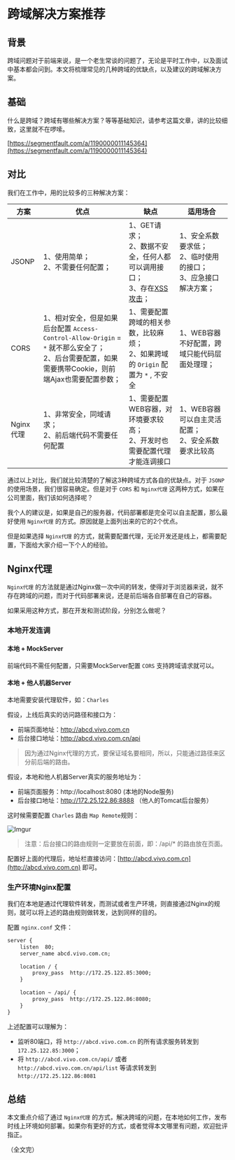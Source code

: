#  跨域解决方案推荐



## 背景

跨域问题对于前端来说，是一个老生常谈的问题了，无论是平时工作中，以及面试中基本都会问到。本文将梳理常见的几种跨域的优缺点，以及建议的跨域解决方案。

## 基础

什么是跨域？跨域有哪些解决方案？等等基础知识，请参考这篇文章，讲的比较细致，这里就不在啰嗦。

[https://segmentfault.com/a/1190000011145364](https://segmentfault.com/a/1190000011145364)

## 对比

我们在工作中，用的比较多的三种解决方案：

| 方案      | 优点                                                         | 缺点                                                         | 适用场合                                                     |
| --------- | ------------------------------------------------------------ | ------------------------------------------------------------ | ------------------------------------------------------------ |
| JSONP     | 1、使用简单；<br/>2、不需要任何配置；                        | 1、GET请求；<br/>2、数据不安全，任何人都可以调用接口；<br/>3、存在[XSS攻击](http://blog.knownsec.com/2015/03/jsonp_security_technic/)； | 1、安全系数要求低；<br/>2、临时使用的接口；<br/>3、应急接口解决方案； |
| CORS      | 1、相对安全，但是如果后台配置 `Access-Control-Allow-Origin` = `*` 就不那么安全了；<br/>2、后台需要配置，如果需要携带Cookie，则前端Ajax也需要配置参数； | 1、需要配置跨域的相关参数，比较麻烦；<br/>2、如果跨域的 `Origin` 配置为 `*` , 不安全 | 1、WEB容器不好配置，跨域只能代码层面处理理；<br/>            |
| Nginx代理 | 1、非常安全，同域请求；<br/>2、前后端代码不需要任何配置      | 1、需要配置WEB容器，对环境要求较高；<br/>2、开发时也需要配置代理才能连调接口 | 1、WEB容器可以自主灵活配置；<br/>2、安全系数要求比较高       |

通过以上对比，我们就比较清楚的了解这3种跨域方式各自的优缺点。对于 `JSONP` 的使用场景，我们很容易确定。但是对于 `CORS` 和 `Nginx代理` 这两种方式，如果在公司里面，我们该如何选择呢？

我个人的建议是，如果是自己的服务器，代码部署都是完全可以自主配置，那么最好使用 `Nginx代理` 的方式。原因就是上面列出来的它的2个优点。

但是如果选择 `Nginx代理` 的方式，就需要配置代理，无论开发还是线上，都需要配置，下面给大家介绍一下个人的经验。 

## Nginx代理

`Nginx代理` 的方法就是通过Nginx做一次中间的转发，使得对于浏览器来说，就不存在跨域的问题，而对于代码部署来说，还是前后端各自部署在自己的容器。

如果采用这种方式，那在开发和测试阶段，分别怎么做呢？

### 本地开发连调

#### 本地 + MockServer

前端代码不需任何配置，只需要MockServer配置 `CORS` 支持跨域请求就可以。

#### 本地 + 他人机器Server

本地需要安装代理软件，如：`Charles`

假设，上线后真实的访问路径和接口为：

* 前端页面地址：http://abcd.vivo.com.cn
* 后台接口地址：http://abcd.vivo.com.cn/api

> 因为通过Nginx代理的方式，要保证域名要相同，所以，只能通过路径来区分前后端的路由。

假设，本地和他人机器Server真实的服务地址为：

* 前端页面服务：http://localhost:8080  (本地的Node服务)
* 后台接口地址：http://172.25.122.86:8888 （他人的Tomcat后台服务）

这时候需要配置 `Charles` 路由 `Map Remote`规则：

![Imgur](https://i.imgur.com/03AKDo4.png)

> 注意：后台接口的路由规则一定要放在前面，即：/api/* 的路由放在页面。

配置好上面的代理后，地址栏直接访问：[http://abcd.vivo.com.cn](http://abcd.vivo.com.cn) 即可。

### 生产环境Nginx配置

我们在本地是通过代理软件转发，而测试或者生产环境，则直接通过Nginx的规则，就可以将上述的路由规则做转发，达到同样的目的。

配置 `nginx.conf` 文件：

```xml
server {
    listen  80;
    server_name abcd.vivo.com.cn;
    
    location / {
        proxy_pass  http://172.25.122.85:3000;
    }
    
    location ~ /api/ {
        proxy_pass  http://172.25.122.86:8080;
    }
}
```

上述配置可以理解为：

* 监听80端口，将 `http://abcd.vivo.com.cn` 的所有请求服务转发到 `172.25.122.85:3000`； 
* 将 `http://abcd.vivo.com.cn/api/` 或者 `http://abcd.vivo.com.cn/api/list` 等请求转发到`http://172.25.122.86:8081`

## 总结

本文重点介绍了通过 `Nginx代理` 的方式，解决跨域的问题，在本地如何工作，发布时线上环境如何部署。如果你有更好的方式，或者觉得本文哪里有问题，欢迎批评指正。

（全文完）
